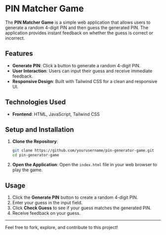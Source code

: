 # PIN Matcher Game

The **PIN Matcher Game** is a simple web application that allows users to generate a random 4-digit PIN and then guess the generated PIN. The application provides instant feedback on whether the guess is correct or incorrect.

## Features

- **Generate PIN**: Click a button to generate a random 4-digit PIN.
- **User Interaction**: Users can input their guess and receive immediate feedback.
- **Responsive Design**: Built with Tailwind CSS for a clean and responsive UI.

## Technologies Used

- **Frontend**: HTML, JavaScript, Tailwind CSS

## Setup and Installation

1. **Clone the Repository**:
    ```bash
    git clone https://github.com/yourusername/pin-generator-game.git
    cd pin-generator-game
    ```

2. **Open the Application**:
   Open the `index.html` file in your web browser to play the game.

## Usage

1. Click the **Generate PIN** button to create a random 4-digit PIN.
2. Enter your guess in the input field.
3. Click **Check Guess** to see if your guess matches the generated PIN.
4. Receive feedback on your guess.

---

Feel free to fork, explore, and contribute to this project!
